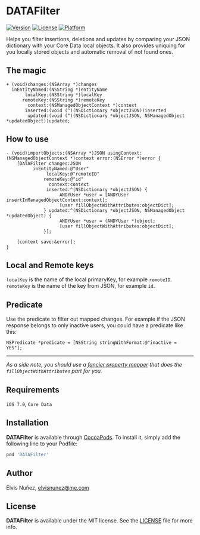 # DATAFilter

[![Version](https://img.shields.io/cocoapods/v/DATAFilter.svg?style=flat)](http://cocoadocs.org/docsets/DATAFilter)
[![License](https://img.shields.io/cocoapods/l/DATAFilter.svg?style=flat)](http://cocoadocs.org/docsets/DATAFilter)
[![Platform](https://img.shields.io/cocoapods/p/DATAFilter.svg?style=flat)](http://cocoadocs.org/docsets/DATAFilter)

Helps you filter insertions, deletions and updates by comparing your JSON dictionary with your Core Data local objects. It also provides uniquing for you locally stored objects and automatic removal of not found ones.

## The magic

```objc
+ (void)changes:(NSArray *)changes
  inEntityNamed:(NSString *)entityName
       localKey:(NSString *)localKey
      remoteKey:(NSString *)remoteKey
        context:(NSManagedObjectContext *)context
       inserted:(void (^)(NSDictionary *objectJSON))inserted
        updated:(void (^)(NSDictionary *objectJSON, NSManagedObject *updatedObject))updated;
```

## How to use

```objc
- (void)importObjects:(NSArray *)JSON usingContext:(NSManagedObjectContext *)context error:(NSError *)error {
    [DATAFilter changes:JSON
          inEntityNamed:@"User"
               localKey:@"remoteID"
              remoteKey:@"id"
                context:context
               inserted:^(NSDictionary *objectJSON) {
                    ANDYUser *user = [ANDYUser insertInManagedObjectContext:context];
                    [user fillObjectWithAttributes:objectDict];
              } updated:^(NSDictionary *objectJSON, NSManagedObject *updatedObject) {
                    ANDYUser *user = (ANDYUser *)object;
                    [user fillObjectWithAttributes:objectDict];
              }];

    [context save:&error];
}
```

## Local and Remote keys

`localKey` is the name of the local primaryKey, for example `remoteID`.  
`remoteKey` is the name of the key from JSON, for example `id`.

## Predicate

Use the predicate to filter out mapped changes. For example if the JSON response belongs to only inactive users, you could have a predicate like this:

```objc
NSPredicate *predicate = [NSString stringWithFormat:@"inactive = YES"];
```

***

*As a side note, you should use a [fancier property mapper](https://github.com/hyperoslo/NSManagedObject-HYPPropertyMapper/blob/master/README.md) that does the `fillObjectWithAttributes` part for you.*

## Requirements

`iOS 7.0`, `Core Data`

## Installation

**DATAFilter** is available through [CocoaPods](http://cocoapods.org). To install
it, simply add the following line to your Podfile:

```ruby
pod 'DATAFilter'
```

## Author

Elvis Nuñez, [elvisnunez@me.com](mailto:elvisnunez@me.com)

## License

**DATAFilter** is available under the MIT license. See the [LICENSE](https://github.com/3lvis/DATAFilter/blob/master/LICENSE.md) file for more info.

